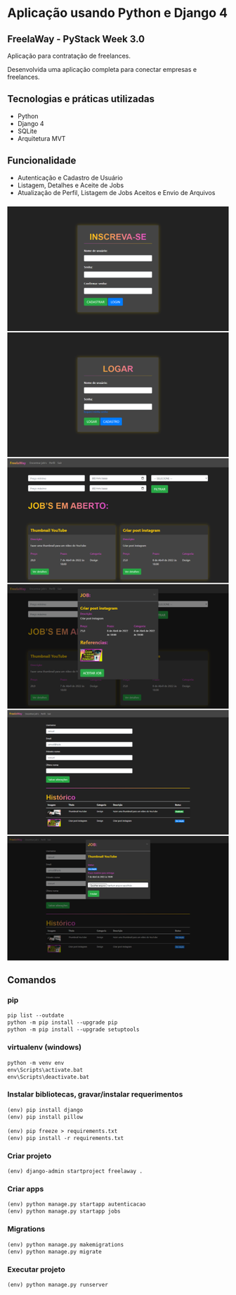 # Aplicação usando Python e Django 4

## FreelaWay - PyStack Week 3.0

Aplicação para contratação de freelances.

Desenvolvida uma aplicação completa para conectar empresas e freelances.

## Tecnologias e práticas utilizadas
- Python
- Django 4
- SQLite
- Arquitetura MVT

## Funcionalidade
- Autenticação e Cadastro de Usuário
- Listagem, Detalhes e Aceite de Jobs
- Atualização de Perfil, Listagem de Jobs Aceitos e Envio de Arquivos

###

![alt text](https://raw.githubusercontent.com/samuel-oldra/FreelaWay/main/README_IMGS/inscreva-se.png)
![alt text](https://raw.githubusercontent.com/samuel-oldra/FreelaWay/main/README_IMGS/logar.png)
![alt text](https://raw.githubusercontent.com/samuel-oldra/FreelaWay/main/README_IMGS/encontrar_jobs.png)
![alt text](https://raw.githubusercontent.com/samuel-oldra/FreelaWay/main/README_IMGS/encontrar_jobs-detalhes.png)
![alt text](https://raw.githubusercontent.com/samuel-oldra/FreelaWay/main/README_IMGS/perfil.png)
![alt text](https://raw.githubusercontent.com/samuel-oldra/FreelaWay/main/README_IMGS/perfil-detalhes_envio.png)

## Comandos

### pip
```
pip list --outdate
python -m pip install --upgrade pip
python -m pip install --upgrade setuptools
```

### virtualenv (windows)
```
python -m venv env
env\Scripts\activate.bat
env\Scripts\deactivate.bat
```

### Instalar bibliotecas, gravar/instalar requerimentos
```
(env) pip install django
(env) pip install pillow

(env) pip freeze > requirements.txt
(env) pip install -r requirements.txt
```

### Criar projeto
```
(env) django-admin startproject freelaway .
```

### Criar apps
```
(env) python manage.py startapp autenticacao
(env) python manage.py startapp jobs
```

### Migrations
```
(env) python manage.py makemigrations
(env) python manage.py migrate
```
### Executar projeto
```
(env) python manage.py runserver
```
